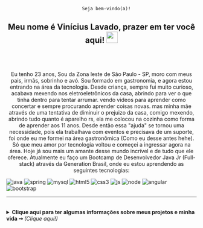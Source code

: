 								Seja bem-vindo(a)!

	
			
<h2>
<p align="center">
Meu nome é Vinícius Lavado, prazer em ter você aqui! <img src="https://raw.githubusercontent.com/kaueMarques/kaueMarques/master/hi.gif" width="30px">
</h2>


<br />
<br />
<p align="center">
Eu tenho 23 anos, Sou da Zona leste de São Paulo - SP, moro com meus pais, irmãs, sobrinho e avó. Sou formado em gastronomia, e agora estou entrando na área da tecnologia.
Desde criança, sempre fui muito curioso, acabava mexendo nos eletroeletrônicos da casa, abrindo para ver o que tinha dentro para tentar arrumar. vendo videos para aprender como concertar e sempre procurando aprender coisas novas. mas minha mãe através de uma tentativa de diminuir o prejuizo da casa, comigo mexendo, abrindo tudo quanto é aparelho rs, ela me colocou na cozinha como forma de aprender aos 11 anos. Desde então essa "ajuda" se tornou uma necessidade, pois ela trabalhava com eventos e precisava de um suporte, foi onde eu me formei na área gastronômica (Como eu desse antes hehe). Só que meu amor por tecnologia voltou e começei a ingressar agora na área. Hoje já sou mais um amante desse mundo incrível e de tudo que ele oferece. Atualmente eu faço um Bootcamp de Desenvolvedor Java Jr (Full-stack) através da Generation Brasil, onde eu estou aprendendo as seguintes tecnologias:
</center>



![java](https://img.shields.io/badge/Java-ED8B00?style=for-the-badge&logo=java&logoColor=white)
![spring](https://img.shields.io/badge/Spring-6DB33F?style=for-the-badge&logo=spring&logoColor=white)
![mysql](https://img.shields.io/badge/MySQL-00000F?style=for-the-badge&logo=mysql&logoColor=white)
![html5](https://img.shields.io/badge/HTML5-E34F26?style=for-the-badge&logo=html5&logoColor=white)
![css3](https://img.shields.io/badge/CSS3-1572B6?style=for-the-badge&logo=css3&logoColor=white)
![js](https://img.shields.io/badge/JavaScript-323330?style=for-the-badge&logo=javascript&logoColor=F7DF1E)
![node](https://img.shields.io/badge/Node.js-43853D?style=for-the-badge&logo=node.js&logoColor=white)
![angular](https://img.shields.io/badge/Angular-DD0031?style=for-the-badge&logo=angular&logoColor=white)
![bootstrap](https://img.shields.io/badge/Bootstrap-563D7C?style=for-the-badge&logo=bootstrap&logoColor=white)

<hr>
</hr>
<br>

<details>
<summary> <b> Clique aqui para ter algumas informações sobre meus projetos e minha vida ➙ </b> <i>(Clique aqui!)</i> </summary>
<br>
</p>

	
![Vinicius github stats](https://github-readme-stats.vercel.app/api?username=viniciuslavado&theme=gotham&show_icons=true)
![Top Langs](https://github-readme-stats.vercel.app/api/top-langs/?username=viniciuslavado&layout=demo&theme=gotham&show)
</br>

  
<p align="center">  
  
[![face](https://img.shields.io/badge/-Vinicius%20L.%20Silva-089c5c?style=for-the-badge&logo=facebook&logoColor=white&link=https://www.facebook.com/viniciuslavadox/)](https://www.facebook.com/viniciuslavadox/)
[![linkedin](https://img.shields.io/badge/-Vinícius%20Lavado-089c5c?style=for-the-badge&logo=linkedin&logoColor=white&link=https://www.linkedin.com/in/viniciuslavado8/)](https://www.linkedin.com/in/viniciuslavado8/)
[![gmail](https://img.shields.io/badge/viniciuslavsilva@gmail.com-089c5c?style=for-the-badge&logo=gmail&logoColor=white&link=malito:viniciuslavsilva)](mailto:viniciuslavsilva@gmail.com)	
[![insta](https://img.shields.io/badge/viniciuslavadox-089c5c?style=for-the-badge&logo=instagram&logoColor=white&link=https://www.instagram.com/viniciuslavadox/)](https://www.instagram.com/viniciuslavadox/)
</center>
